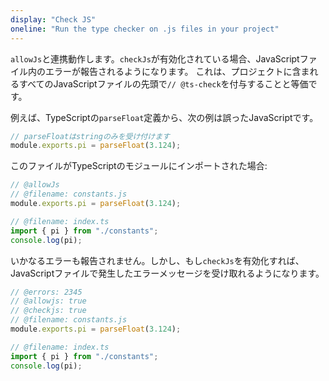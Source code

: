 ```yaml
---
display: "Check JS"
oneline: "Run the type checker on .js files in your project"
---
```


`allowJs`と連携動作します。`checkJs`が有効化されている場合、JavaScriptファイル内のエラーが報告されるようになります。
これは、プロジェクトに含まれるすべてのJavaScriptファイルの先頭で`// @ts-check`を付与することと等価です。

例えば、TypeScriptの`parseFloat`定義から、次の例は誤ったJavaScriptです。

```js
// parseFloatはstringのみを受け付けます
module.exports.pi = parseFloat(3.124);
```

このファイルがTypeScriptのモジュールにインポートされた場合:

```ts twoslash
// @allowJs
// @filename: constants.js
module.exports.pi = parseFloat(3.124);

// @filename: index.ts
import { pi } from "./constants";
console.log(pi);
```

いかなるエラーも報告されません。しかし、もし`checkJs`を有効化すれば、JavaScriptファイルで発生したエラーメッセージを受け取れるようになります。

```ts twoslash
// @errors: 2345
// @allowjs: true
// @checkjs: true
// @filename: constants.js
module.exports.pi = parseFloat(3.124);

// @filename: index.ts
import { pi } from "./constants";
console.log(pi);
```
